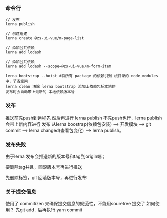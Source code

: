 <!--
 * @Author: your name
 * @Date: 2022-04-13 22:37:59
 * @LastEditTime: 2022-04-17 17:13:42
 * @LastEditors: Please set LastEditors
 * @Description: 打开koroFileHeader查看配置 进行设置: https://github.com/OBKoro1/koro1FileHeader/wiki/%E9%85%8D%E7%BD%AE
 * @FilePath: /zs-ui-vue/README.md
-->

### 命令行
```
// 发布
lerna publish

// 创建组建
lerna create @zs-ui-vue/m-page-list

// 添加公共依赖
lerna add lodash

// 添加公共依赖
lerna add lodash --scope=@zs-ui-vue/m-form-item

lerna bootstrap --hoist #将所有 package 的依赖引到 根目录的 node_modules 中，节省空间
lerna clean 清除 lerna bootstrap 添加上依赖包括本地的
发布时会自动带上最新的 本地依赖版本号
```
### 发布
推送前先push到远程先 然后再进行 lerna publish
不先push也行，lerna publish 会带上新内容进行 发布
从lerna boostrap(依赖包安装) --> 开发模块 --> git commit --> lerna changed(查看包变化) --> lerna publish。

### 发布失败
由于lerna 发布会推送新的版本号和tag到origin端；

要删除tag并且，回滚版本号再进行推送

先删除标签，git 回滚版本号，再进行发布


### 关于提交信息
使用了 commitizen 来确保提交信息的规范性，不能用souretree 提交了
如何使用？
先git add . 
后再执行 yarn commit